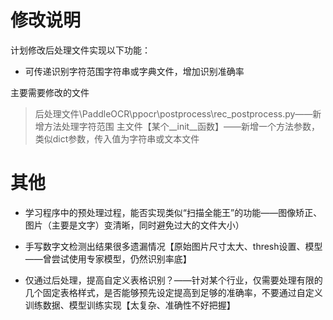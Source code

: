 # 修改说明

计划修改后处理文件实现以下功能：

+ 可传递识别字符范围字符串或字典文件，增加识别准确率

主要需要修改的文件

> 后处理文件\PaddleOCR\ppocr\postprocess\rec_postprocess.py——新增方法处理字符范围
> 主文件【某个__init__函数】——新增一个方法参数，类似dict参数，传入值为字符串或文本文件

# 其他

+ 学习程序中的预处理过程，能否实现类似“扫描全能王”的功能——图像矫正、图片（主要是文字）变清晰，同时避免过大的文件大小）
+ 手写数字文检测出结果很多遗漏情况【原始图片尺寸太大、thresh设置、模型——曾尝试使用专家模型，仍然识别率底】

+ 仅通过后处理，提高自定义表格识别？——针对某个行业，仅需要处理有限的几个固定表格样式，是否能够预先设定提高到足够的准确率，不要通过自定义训练数据、模型训练实现【太复杂、准确性不好把握】
